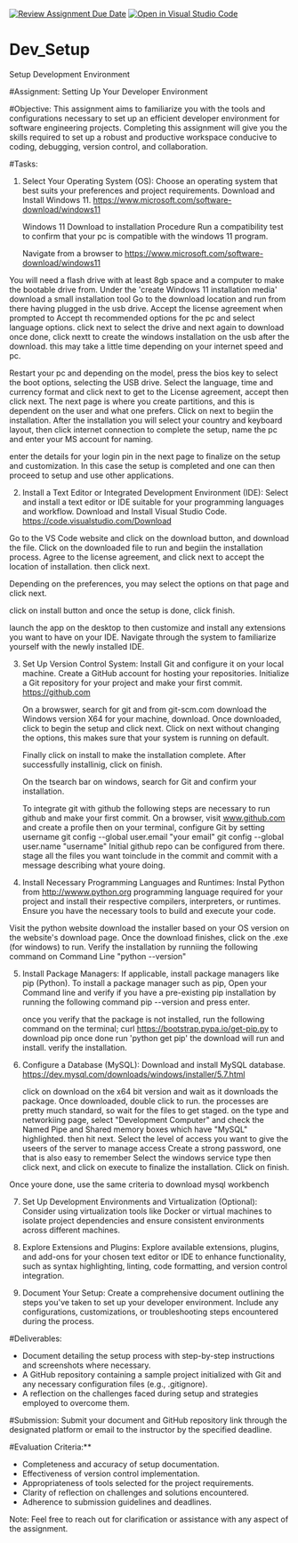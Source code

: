 [![Review Assignment Due Date](https://classroom.github.com/assets/deadline-readme-button-22041afd0340ce965d47ae6ef1cefeee28c7c493a6346c4f15d667ab976d596c.svg)](https://classroom.github.com/a/vbnbTt5m)
[![Open in Visual Studio Code](https://classroom.github.com/assets/open-in-vscode-2e0aaae1b6195c2367325f4f02e2d04e9abb55f0b24a779b69b11b9e10269abc.svg)](https://classroom.github.com/online_ide?assignment_repo_id=15285736&assignment_repo_type=AssignmentRepo)
# Dev_Setup
Setup Development Environment

#Assignment: Setting Up Your Developer Environment

#Objective:
This assignment aims to familiarize you with the tools and configurations necessary to set up an efficient developer environment for software engineering projects. Completing this assignment will give you the skills required to set up a robust and productive workspace conducive to coding, debugging, version control, and collaboration.

#Tasks:

1. Select Your Operating System (OS):
   Choose an operating system that best suits your preferences and project requirements. Download and Install Windows 11. https://www.microsoft.com/software-download/windows11

   Windows 11 Download to installation Procedure
Run a compatibility test to confirm that your pc is compatible with the windows 11 program. 

   Navigate from a browser to https://www.microsoft.com/software-download/windows11

You will need a flash drive with at least 8gb space and a computer to make the bootable drive from.
Under the 'create Windows 11 installation media' download a small installation tool
Go to the download location and run from there having plugged in the usb drive.
Accept the license agreement when prompted to
Accept th recommended options for the pc and select language options.
click next to select the drive and next again to download
once done, click nextt to create the windows installation on the usb after the download. this may take a little time depending on your internet speed and pc.

Restart your pc and depending on the model, press the bios key to select the boot options, selecting the USB drive.
Select the language, time and currency format and click next to get to the License agreement, accept  then click next.
The next page is where you create partitions, and this is dependent on the user and what one prefers.
Click on next to begiin the installation.
After the installation you will select your country and keyboard layout, then click internet connection to complete the setup, name the pc and enter your MS account for naming.

enter the details for your login pin in the next page to finalize on the setup and customization.
In this case the setup is completed and one can then proceed to setup and use other applications.


2. Install a Text Editor or Integrated Development Environment (IDE):
   Select and install a text editor or IDE suitable for your programming languages and workflow. Download and Install Visual Studio Code. https://code.visualstudio.com/Download

Go to the VS Code website and click on the download button, and download the file.
Click on the downloaded file to run and begiin the installation process.
Agree to the license agreement, and click next to accept the location of installation. then click next.

Depending on the preferences, you may select the options on that page and click next.

click on install button and once the setup is done, click finish.

launch the app on the desktop to then customize and install any extensions you want to have on your IDE.
Navigate through the system to familiarize yourself with the newly installed IDE.


3. Set Up Version Control System:
   Install Git and configure it on your local machine. Create a GitHub account for hosting your repositories. Initialize a Git repository for your project and make your first commit. https://github.com

   On a browswer, search for git and from git-scm.com download the Windows version X64 for your machine, download.
   Once downloaded, click to begin the setup and click next.
   Click on next without changing the options, this makes sure that your system is running on default.

   Finally click on install to make the installation complete.
   After successfully installinig, click on finish.

   On the tsearch bar on windows, search for Git and confirm your installation.

   To integrate git with github the following steps are necessary to run github and make your first commit.
   On a browser, visit www.github.com and create a profile
   then on your terminal, configure Git by
   setting username git config --global user.email "your email"
   git config --global user.name "username"
   Initial github repo can be configured from there.
   stage all the files you want toinclude in the commit and commit with a message describing what youre doing.

4. Install Necessary Programming Languages and Runtimes:
  Instal Python from http://wwww.python.org programming language required for your project and install their respective compilers, interpreters, or runtimes. Ensure you have the necessary tools to build and execute your code.

Visit the python website
download the installer based on your OS version on the website's download page.
Once the download finishes, click on the .exe (for windows) to run.
Verify the installation by runniing the following command on Command Line
"python --version"


5. Install Package Managers:
   If applicable, install package managers like pip (Python).
   To install a package manager such as pip, 
   Open your Command line and verify if you have a pre-existing pip installation 
   by running the following command pip --version and press enter.

   once you verify that the package is not installed, run the following command
on the terminal; curl https://bootstrap.pypa.io/get-pip.py to download pip
once done run 'python get pip'
the download will run and install.
verify the installation.



6. Configure a Database (MySQL):
   Download and install MySQL database. https://dev.mysql.com/downloads/windows/installer/5.7.html

   click on download on the x64 bit version and wait as it downloads the package.
   Once downloaded, double click to run.
   the processes are pretty much standard, so wait for the files to get staged.
   on the type and networkiing page, select "Development Computer" and check the Named Pipe and Shared memory boxes which have "MySQL"  highlighted. then hit next. 
   Select the level of access you want to give the useers of the server to manage access
   Create a strong password, one that is also easy to remember
Select the windows service type then click next, and click on execute to finalize the installation.
Click on finish.

Once youre done, use the same criteria to download mysql workbench


7. Set Up Development Environments and Virtualization (Optional):
   Consider using virtualization tools like Docker or virtual machines to isolate project dependencies and ensure consistent environments across different machines.

8. Explore Extensions and Plugins:
   Explore available extensions, plugins, and add-ons for your chosen text editor or IDE to enhance functionality, such as syntax highlighting, linting, code formatting, and version control integration.

9. Document Your Setup:
    Create a comprehensive document outlining the steps you've taken to set up your developer environment. Include any configurations, customizations, or troubleshooting steps encountered during the process. 

#Deliverables:
- Document detailing the setup process with step-by-step instructions and screenshots where necessary.
- A GitHub repository containing a sample project initialized with Git and any necessary configuration files (e.g., .gitignore).
- A reflection on the challenges faced during setup and strategies employed to overcome them.

#Submission:
Submit your document and GitHub repository link through the designated platform or email to the instructor by the specified deadline.

#Evaluation Criteria:**
- Completeness and accuracy of setup documentation.
- Effectiveness of version control implementation.
- Appropriateness of tools selected for the project requirements.
- Clarity of reflection on challenges and solutions encountered.
- Adherence to submission guidelines and deadlines.

Note: Feel free to reach out for clarification or assistance with any aspect of the assignment.
